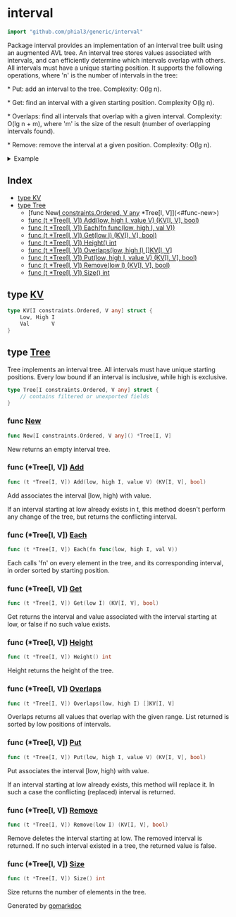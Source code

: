 <!-- Code generated by gomarkdoc. DO NOT EDIT -->

# interval

```go
import "github.com/phial3/generic/interval"
```

Package interval provides an implementation of an interval tree built using an augmented AVL tree\. An interval tree stores values associated with intervals\, and can efficiently determine which intervals overlap with others\. All intervals must have a unique starting position\. It supports the following operations\, where 'n' is the number of intervals in the tree:

\* Put: add an interval to the tree\. Complexity: O\(lg n\)\.

\* Get: find an interval with a given starting position\. Complexity O\(lg n\)\.

\* Overlaps: find all intervals that overlap with a given interval\. Complexity: O\(lg n \+ m\)\, where 'm' is the size of the result \(number of overlapping intervals found\)\.

\* Remove: remove the interval at a given position\. Complexity: O\(lg n\)\.

<details><summary>Example</summary>
<p>

```go
{
	tree := New[int, string]()
	tree.Put(0, 10, "foo")
	tree.Put(5, 9, "bar")
	tree.Put(10, 11, "baz")
	tree.Put(-10, 4, "quux")

	vals := tree.Overlaps(4, 10)
	for _, v := range vals {
		fmt.Println(v.Val)
	}

}
```

#### Output

```
foo
bar
```

</p>
</details>

## Index

- [type KV](<#type-kv>)
- [type Tree](<#type-tree>)
  - [func New[I constraints.Ordered, V any]() *Tree[I, V]](<#func-new>)
  - [func (t *Tree[I, V]) Add(low, high I, value V) (KV[I, V], bool)](<#func-treei-v-add>)
  - [func (t *Tree[I, V]) Each(fn func(low, high I, val V))](<#func-treei-v-each>)
  - [func (t *Tree[I, V]) Get(low I) (KV[I, V], bool)](<#func-treei-v-get>)
  - [func (t *Tree[I, V]) Height() int](<#func-treei-v-height>)
  - [func (t *Tree[I, V]) Overlaps(low, high I) []KV[I, V]](<#func-treei-v-overlaps>)
  - [func (t *Tree[I, V]) Put(low, high I, value V) (KV[I, V], bool)](<#func-treei-v-put>)
  - [func (t *Tree[I, V]) Remove(low I) (KV[I, V], bool)](<#func-treei-v-remove>)
  - [func (t *Tree[I, V]) Size() int](<#func-treei-v-size>)


## type [KV](<https://github.com/phial3/generic/blob/master/interval/itree.go#L26-L29>)

```go
type KV[I constraints.Ordered, V any] struct {
    Low, High I
    Val       V
}
```

## type [Tree](<https://github.com/phial3/generic/blob/master/interval/itree.go#L58-L60>)

Tree implements an interval tree\. All intervals must have unique starting positions\. Every low bound if an interval is inclusive\, while high is exclusive\.

```go
type Tree[I constraints.Ordered, V any] struct {
    // contains filtered or unexported fields
}
```

### func [New](<https://github.com/phial3/generic/blob/master/interval/itree.go#L63>)

```go
func New[I constraints.Ordered, V any]() *Tree[I, V]
```

New returns an empty interval tree\.

### func \(\*Tree\[I\, V\]\) [Add](<https://github.com/phial3/generic/blob/master/interval/itree.go#L71>)

```go
func (t *Tree[I, V]) Add(low, high I, value V) (KV[I, V], bool)
```

Add associates the interval \[low\, high\) with value\.

If an interval starting at low already exists in t\, this method doesn't perform any change of the tree\, but returns the conflicting interval\.

### func \(\*Tree\[I\, V\]\) [Each](<https://github.com/phial3/generic/blob/master/interval/itree.go#L113>)

```go
func (t *Tree[I, V]) Each(fn func(low, high I, val V))
```

Each calls 'fn' on every element in the tree\, and its corresponding interval\, in order sorted by starting position\.

### func \(\*Tree\[I\, V\]\) [Get](<https://github.com/phial3/generic/blob/master/interval/itree.go#L103>)

```go
func (t *Tree[I, V]) Get(low I) (KV[I, V], bool)
```

Get returns the interval and value associated with the interval starting at low\, or false if no such value exists\.

### func \(\*Tree\[I\, V\]\) [Height](<https://github.com/phial3/generic/blob/master/interval/itree.go#L118>)

```go
func (t *Tree[I, V]) Height() int
```

Height returns the height of the tree\.

### func \(\*Tree\[I\, V\]\) [Overlaps](<https://github.com/phial3/generic/blob/master/interval/itree.go#L89>)

```go
func (t *Tree[I, V]) Overlaps(low, high I) []KV[I, V]
```

Overlaps returns all values that overlap with the given range\. List returned is sorted by low positions of intervals\.

### func \(\*Tree\[I\, V\]\) [Put](<https://github.com/phial3/generic/blob/master/interval/itree.go#L81>)

```go
func (t *Tree[I, V]) Put(low, high I, value V) (KV[I, V], bool)
```

Put associates the interval \[low\, high\) with value\.

If an interval starting at low already exists\, this method will replace it\. In such a case the conflicting \(replaced\) interval is returned\.

### func \(\*Tree\[I\, V\]\) [Remove](<https://github.com/phial3/generic/blob/master/interval/itree.go#L95>)

```go
func (t *Tree[I, V]) Remove(low I) (KV[I, V], bool)
```

Remove deletes the interval starting at low\. The removed interval is returned\. If no such interval existed in a tree\, the returned value is false\.

### func \(\*Tree\[I\, V\]\) [Size](<https://github.com/phial3/generic/blob/master/interval/itree.go#L123>)

```go
func (t *Tree[I, V]) Size() int
```

Size returns the number of elements in the tree\.



Generated by [gomarkdoc](<https://github.com/princjef/gomarkdoc>)
